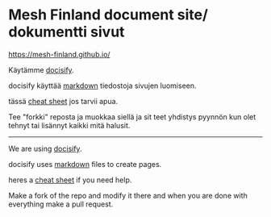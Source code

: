 # Mesh Finland document site/ dokumentti sivut

https://mesh-finland.github.io/

Käytämme [docisify](https://docsify.js.org/#/).

docisify käyttää [markdown](https://en.wikipedia.org/wiki/Markdown) tiedostoja sivujen luomiseen.

tässä [cheat sheet](https://www.markdownguide.org/cheat-sheet/) jos tarvii apua.


Tee "forkki" reposta ja muokkaa siellä ja sit teet yhdistys pyynnön kun olet tehnyt tai lisännyt kaikki mitä halusit.

------------------------------------------------------------------


We are using [docisify](https://docsify.js.org/#/).

docisify uses [markdown](https://en.wikipedia.org/wiki/Markdown) files to create pages.

heres a [cheat sheet](https://www.markdownguide.org/cheat-sheet/) if you need help.


Make a fork of the repo and modify it there and when you are done with everything make a pull request.
